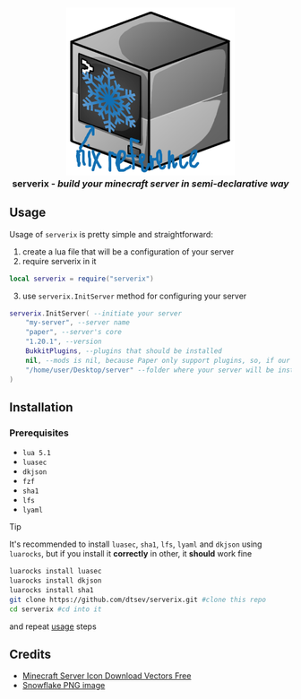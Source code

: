 <h3 align="center"><img src="misc/serverix.png" alt="serverix"><br>serverix - <i>build your minecraft server in semi-declarative way</i></h3>

## Usage
Usage of `serverix` is pretty simple and straightforward:
1. create a lua file that will be a configuration of your server
2. require serverix in it
```lua
local serverix = require("serverix") 
```
3. use `serverix.InitServer` method for configuring your server
```lua
serverix.InitServer( --initiate your server
    "my-server", --server name
    "paper", --server's core
    "1.20.1", --version
    BukkitPlugins, --plugins that should be installed
    nil, --mods is nil, because Paper only support plugins, so, if our server was fabric or forge, we've set BukkitPlugins as nil
    "/home/user/Desktop/server" --folder where your server will be installed
)
```
## Installation
### Prerequisites
- `lua 5.1`
- `luasec`
- `dkjson`
- `fzf`
- `sha1`
- `lfs`
- `lyaml`

> [!TIP]
> It's recommended to install `luasec`, `sha1`, `lfs`, `lyaml` and `dkjson` using `luarocks`, but if you install it **correctly** in other, it **should** work fine

```bash
luarocks install luasec
luarocks install dkjson
luarocks install sha1
git clone https://github.com/dtsev/serverix.git #clone this repo
cd serverix #cd into it
```
and repeat [usage](#usage) steps

## Credits
- <a href="https://www.freeiconspng.com/img/40686">Minecraft Server Icon Download Vectors Free</a>
- <a href="https://www.freeiconspng.com/img/26300">Snowflake PNG image</a>
